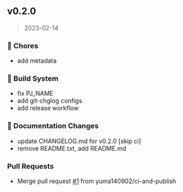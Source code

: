 
<a name="v0.2.0"></a>
## v0.2.0

> 2023-02-14

### :wrench: Chores

* add metadata

### :construction_worker: Build System

* fix PJ_NAME
* add git-chglog configs
* add release workflow

### :memo: Documentation Changes

* update CHANGELOG.md for v0.2.0 [skip ci]
* remove README.txt, add README.md

### Pull Requests

* Merge pull request [#1](https://github.com/yuma140902/tempura/issues/1) from yuma140902/ci-and-publish

